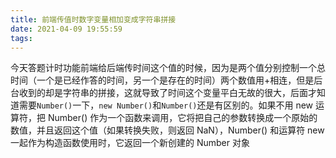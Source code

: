 ```yaml
---
title: 前端传值时数字变量相加变成字符串拼接
date: 2021-04-09 19:55:59
tags:
---
```

今天答题计时功能前端给后端传时间这个值的时候，因为是两个值分别控制一个总时间（一个是已经作答的时间，另一个是存在的时间）两个数值用+相连，但是后台收到的却是字符串的拼接，这就导致了时间这个变量平白无故的很大，后面才知道需要`Number()`一下，`new Number()`和`Number()`还是有区别的。如果不用 new 运算符，把 Number() 作为一个函数来调用，它将把自己的参数转换成一个原始的数值，并且返回这个值（如果转换失败，则返回 NaN），Number() 和运算符 new 一起作为构造函数使用时，它返回一个新创建的 Number 对象

